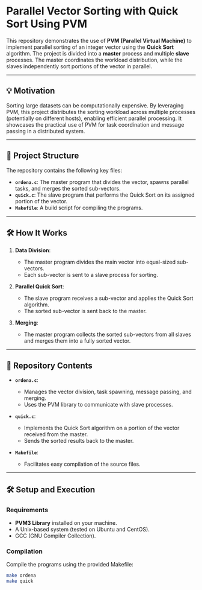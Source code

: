 # Parallel Vector Sorting with Quick Sort Using PVM

This repository demonstrates the use of **PVM (Parallel Virtual Machine)** to implement parallel sorting of an integer vector using the **Quick Sort** algorithm. The project is divided into a **master** process and multiple **slave** processes. The master coordinates the workload distribution, while the slaves independently sort portions of the vector in parallel.

---

## 💡 Motivation

Sorting large datasets can be computationally expensive. By leveraging PVM, this project distributes the sorting workload across multiple processes (potentially on different hosts), enabling efficient parallel processing. It showcases the practical use of PVM for task coordination and message passing in a distributed system.

---

## 🚀 Project Structure

The repository contains the following key files:

- **`ordena.c`**: The master program that divides the vector, spawns parallel tasks, and merges the sorted sub-vectors.
- **`quick.c`**: The slave program that performs the Quick Sort on its assigned portion of the vector.
- **`Makefile`**: A build script for compiling the programs.

---

## 🛠️ How It Works

1. **Data Division**:
   - The master program divides the main vector into equal-sized sub-vectors.
   - Each sub-vector is sent to a slave process for sorting.

2. **Parallel Quick Sort**:
   - The slave program receives a sub-vector and applies the Quick Sort algorithm.
   - The sorted sub-vector is sent back to the master.

3. **Merging**:
   - The master program collects the sorted sub-vectors from all slaves and merges them into a fully sorted vector.

---

## 📂 Repository Contents

- **`ordena.c`**:
  - Manages the vector division, task spawning, message passing, and merging.
  - Uses the PVM library to communicate with slave processes.

- **`quick.c`**:
  - Implements the Quick Sort algorithm on a portion of the vector received from the master.
  - Sends the sorted results back to the master.

- **`Makefile`**:
  - Facilitates easy compilation of the source files.

---

## 🛠️ Setup and Execution

### Requirements

- **PVM3 Library** installed on your machine.
- A Unix-based system (tested on Ubuntu and CentOS).
- GCC (GNU Compiler Collection).

### Compilation

Compile the programs using the provided Makefile:
```bash
make ordena
make quick
